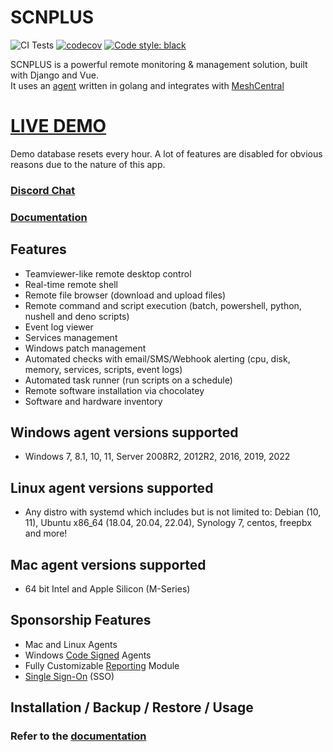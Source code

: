 # SCNPLUS

![CI Tests](https://github.com/ahmetkarakayaoffical/scnplusrmm/actions/workflows/ci-tests.yml/badge.svg?branch=develop)
[![codecov](https://codecov.io/gh/ahmetkarakayaoffical/scnplusrmm/branch/develop/graph/badge.svg?token=8ACUPVPTH6)](https://codecov.io/gh/ahmetkarakayaoffical/scnplusrmm)
[![Code style: black](https://img.shields.io/badge/code%20style-black-000000.svg)](https://github.com/python/black)

SCNPLUS is a powerful remote monitoring & management solution, built with Django and Vue.\
It uses an [agent](https://github.com/ahmetkarakayaoffical/scnplusrmm-agent) written in golang and integrates with [MeshCentral](https://github.com/Ylianst/MeshCentral)

# [LIVE DEMO](https://demo.scnplus.com/)

Demo database resets every hour. A lot of features are disabled for obvious reasons due to the nature of this app.

### [Discord Chat](https://discord.gg/scnplus)

### [Documentation](https://docs.scnplus.com)

## Features

- Teamviewer-like remote desktop control
- Real-time remote shell
- Remote file browser (download and upload files)
- Remote command and script execution (batch, powershell, python, nushell and deno scripts)
- Event log viewer
- Services management
- Windows patch management
- Automated checks with email/SMS/Webhook alerting (cpu, disk, memory, services, scripts, event logs)
- Automated task runner (run scripts on a schedule)
- Remote software installation via chocolatey
- Software and hardware inventory

## Windows agent versions supported

- Windows 7, 8.1, 10, 11, Server 2008R2, 2012R2, 2016, 2019, 2022

## Linux agent versions supported

- Any distro with systemd which includes but is not limited to: Debian (10, 11), Ubuntu x86_64 (18.04, 20.04, 22.04), Synology 7, centos, freepbx and more!

## Mac agent versions supported

- 64 bit Intel and Apple Silicon (M-Series)

## Sponsorship Features

- Mac and Linux Agents
- Windows [Code Signed](https://docs.tacticalrmm.com/code_signing/) Agents
- Fully Customizable [Reporting](https://docs.tacticalrmm.com/ee/reporting/reporting_overview/) Module
- [Single Sign-On](https://docs.tacticalrmm.com/ee/sso/sso/) (SSO)

## Installation / Backup / Restore / Usage

### Refer to the [documentation](https://docs.scnplus.com)
